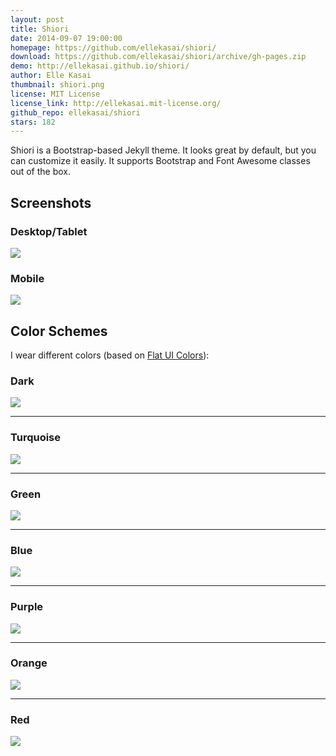 ```yaml
---
layout: post
title: Shiori
date: 2014-09-07 19:00:00
homepage: https://github.com/ellekasai/shiori/
download: https://github.com/ellekasai/shiori/archive/gh-pages.zip
demo: http://ellekasai.github.io/shiori/
author: Elle Kasai
thumbnail: shiori.png
license: MIT License
license_link: http://ellekasai.mit-license.org/
github_repo: ellekasai/shiori
stars: 182
---
```


Shiori is a Bootstrap-based Jekyll theme. It looks great by default,
but you can customize it easily. It supports Bootstrap and Font Awesome
classes out of the box.

## Screenshots

### Desktop/Tablet

![](http://cl.ly/image/3a2M1D3E3b3d/screenshot%202014-08-30%20at%206.51.34%20PM.png)

### Mobile

![](http://cl.ly/image/3n432P3S161z/screenshot%202014-09-01%20at%2011.20.52%20AM.png)

## Color Schemes

I wear different colors (based on [Flat UI
Colors](http://flatuicolors.com/)):

### Dark

![](http://cl.ly/image/3d3T3b3E0b45/screenshot%202014-08-30%20at%206.48.56%20PM.png)

---

### Turquoise

![](http://cl.ly/image/1s1k3m1E3n37/screenshot%202014-08-30%20at%206.49.02%20PM.png)

---

### Green

![](http://cl.ly/image/0G0G3u392I11/screenshot%202014-08-30%20at%206.49.08%20PM.png)

---

### Blue

![](http://cl.ly/image/1V1C0n2U0c1s/screenshot%202014-08-30%20at%206.49.14%20PM.png)

---

### Purple

![](http://cl.ly/image/1V283M0f1K08/screenshot%202014-08-30%20at%206.49.19%20PM.png)

---

### Orange

![](http://cl.ly/image/2d2k010J3z3g/screenshot%202014-08-30%20at%206.49.24%20PM.png)

---

### Red

![](http://cl.ly/image/10080E2G3c1e/screenshot%202014-08-30%20at%206.49.31%20PM.png)
